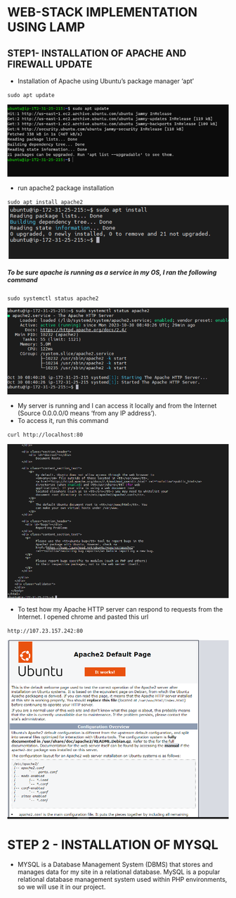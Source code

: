# WEB-STACK IMPLEMENTATION USING LAMP

## STEP1- INSTALLATION OF APACHE AND FIREWALL UPDATE

- Installation of Apache using Ubuntu’s package manager ‘apt’

`sudo apt update`

![sudo apt update](./Images/sudo_apt.PNG)

- run apache2 package installation

`sudo apt install apache2`
![sudo apt install](./Images/sudo-apt-install.PNG)

##### To be sure apache is running as a service in my OS, I ran the following command

`sudo systemctl status apache2`

![apache2-active](./Images/apache2-active.PNG)

- My server is running and I can access it locally and from the Internet (Source 0.0.0.0/0 means ‘from any IP address’).
- To access it, run this command

`curl http://localhost:80`

![curl](./Images/curl.PNG)

- To test how my Apache HTTP server can respond to requests from the Internet. I opened chrome and pasted this url

`http://107.23.157.242:80`

![apache](./Images/apache-website.PNG)


# STEP 2 - INSTALLATION OF MYSQL

- MYSQL is a Database Management System (DBMS) that stores and manages data for my site in a relational database. MySQL is a popular relational database management system used within PHP environments, so we will use it in our project.